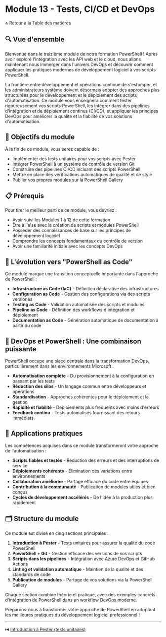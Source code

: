 # Module 13 - Tests, CI/CD et DevOps

🔝 Retour à la [Table des matières](/SOMMAIRE.md)

## 🔍 Vue d'ensemble

Bienvenue dans le treizième module de notre formation PowerShell ! Après avoir exploré l'intégration avec les API web et le cloud, nous allons maintenant nous immerger dans l'univers DevOps et découvrir comment appliquer les pratiques modernes de développement logiciel à vos scripts PowerShell.

La frontière entre développement et opérations continue de s'estomper, et les administrateurs système doivent désormais adopter des approches plus structurées pour le développement et le déploiement des scripts d'automatisation. Ce module vous enseignera comment tester rigoureusement vos scripts PowerShell, les intégrer dans des pipelines d'intégration et de déploiement continus (CI/CD), et appliquer les principes DevOps pour améliorer la qualité et la fiabilité de vos solutions d'automatisation.

## 🎯 Objectifs du module

À la fin de ce module, vous serez capable de :

- Implémenter des tests unitaires pour vos scripts avec Pester
- Intégrer PowerShell à un système de contrôle de version Git
- Construire des pipelines CI/CD incluant des scripts PowerShell
- Mettre en place des vérifications automatiques de qualité et de style
- Publier vos propres modules sur la PowerShell Gallery

## 📋 Prérequis

Pour tirer le meilleur parti de ce module, vous devriez :

- Avoir suivi les Modules 1 à 12 de cette formation
- Être à l'aise avec la création de scripts et modules PowerShell
- Posséder des connaissances de base sur les principes de développement logiciel
- Comprendre les concepts fondamentaux du contrôle de version
- Avoir une familiarité initiale avec les concepts DevOps

## 🔄 L'évolution vers "PowerShell as Code"

Ce module marque une transition conceptuelle importante dans l'approche de PowerShell :

- **Infrastructure as Code (IaC)** - Définition déclarative des infrastructures
- **Configuration as Code** - Gestion des configurations via des scripts versionés
- **Testing as Code** - Validation automatisée des scripts et modules
- **Pipeline as Code** - Définition des workflows d'intégration et déploiement
- **Documentation as Code** - Génération automatique de documentation à partir du code

## 🚀 DevOps et PowerShell : Une combinaison puissante

PowerShell occupe une place centrale dans la transformation DevOps, particulièrement dans les environnements Microsoft :

- **Automatisation complète** - Du provisionnement à la configuration en passant par les tests
- **Réduction des silos** - Un langage commun entre développeurs et opérations
- **Standardisation** - Approches cohérentes pour le déploiement et la gestion
- **Rapidité et fiabilité** - Déploiements plus fréquents avec moins d'erreurs
- **Feedback continu** - Tests automatisés fournissant des retours immédiats

## 💼 Applications pratiques

Les compétences acquises dans ce module transformeront votre approche de l'automatisation :

- **Scripts fiables et testés** - Réduction des erreurs et des interruptions de service
- **Déploiements cohérents** - Élimination des variations entre environnements
- **Collaboration améliorée** - Partage efficace du code entre équipes
- **Contribution à la communauté** - Publication de modules utiles et bien conçus
- **Cycles de développement accélérés** - De l'idée à la production plus rapidement

## 🗂️ Structure du module

Ce module est divisé en cinq sections principales :

1. **Introduction à Pester** - Tests unitaires pour assurer la qualité du code PowerShell
2. **PowerShell + Git** - Gestion efficace des versions de vos scripts
3. **Scripts dans les pipelines** - Intégration avec Azure DevOps et GitHub Actions
4. **Linting et validation automatique** - Maintien de la qualité et des standards de code
5. **Publication de modules** - Partage de vos solutions via la PowerShell Gallery

Chaque section combine théorie et pratique, avec des exemples concrets d'intégration de PowerShell dans un workflow DevOps moderne.

Préparons-nous à transformer votre approche de PowerShell en adoptant les meilleures pratiques du développement logiciel professionnel !

---

⏭️ [Introduction à Pester (tests unitaires)](/12-ci-cd-tests/01-pester-tests.md)
